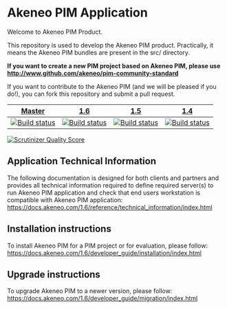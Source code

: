 Akeneo PIM Application
======================
Welcome to Akeneo PIM Product.

This repository is used to develop the Akeneo PIM product.
Practically, it means the Akeneo PIM bundles are present in the src/ directory.

**If you want to create a new PIM project based on Akeneo PIM, please use http://www.github.com/akeneo/pim-community-standard**

If you want to contribute to the Akeneo PIM (and we will be pleased if you do!), you can fork
this repository and submit a pull request.

| [Master][Master] | [1.6][1.6] | [1.5][1.5] | [1.4][1.4] |
|:----------------:|:----------:|:----------:|:----------:|
| [![Build status][Master image]][Master] | [![Build status][1.6 image]][1.6] | [![Build status][1.5 image]][1.5] | [![Build status][1.4 image]][1.4] |

  [Master image]: https://travis-ci.org/akeneo/pim-community-dev.svg
  [Master]: https://travis-ci.org/akeneo/pim-community-dev/tree/master
  [1.6 image]: https://travis-ci.org/akeneo/pim-community-dev.svg?branch=1.6
  [1.6]: https://github.com/akeneo/pim-community-dev/tree/1.6
  [1.5 image]: https://travis-ci.org/akeneo/pim-community-dev.svg?branch=1.5
  [1.5]: https://github.com/akeneo/pim-community-dev/tree/1.5
  [1.4 image]: https://travis-ci.org/akeneo/pim-community-dev.svg?branch=1.4
  [1.4]: https://github.com/akeneo/pim-community-dev/tree/1.4


[![Scrutinizer Quality Score](https://scrutinizer-ci.com/g/akeneo/pim-community-dev/badges/quality-score.png?s=05ef3d5d2bbfae2f9a659060b21711d275f0c1ff)](https://scrutinizer-ci.com/g/akeneo/pim-community-dev/)

Application Technical Information
---------------------------------

The following documentation is designed for both clients and partners and provides all technical information required to define required server(s) to run Akeneo PIM application and check that end users workstation is compatible with Akeneo PIM application:
https://docs.akeneo.com/1.6/reference/technical_information/index.html

Installation instructions
-------------------------

To install Akeneo PIM for a PIM project or for evaluation, please follow:
https://docs.akeneo.com/1.6/developer_guide/installation/index.html

Upgrade instructions
--------------------

To upgrade Akeneo PIM to a newer version, please follow:
https://docs.akeneo.com/1.6/developer_guide/migration/index.html

